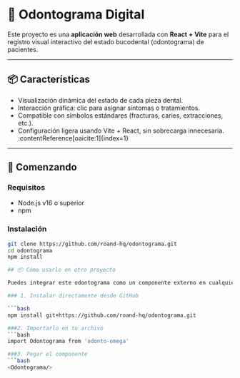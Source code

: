 # 🦷 Odontograma Digital

Este proyecto es una **aplicación web** desarrollada con **React + Vite** para el registro visual interactivo del estado bucodental (odontograma) de pacientes.

---

## 📦 Características

- Visualización dinámica del estado de cada pieza dental.
- Interacción gráfica: clic para asignar síntomas o tratamientos.
- Compatible con símbolos estándares (fracturas, caries, extracciones, etc.).
- Configuración ligera usando Vite + React, sin sobrecarga innecesaria. :contentReference[oaicite:1]{index=1}

---

## 🚀 Comenzando

### Requisitos

- Node.js v16 o superior  
- npm

### Instalación

```bash
git clone https://github.com/roand-hq/odontograma.git
cd odontograma
npm install

## 📦 Cómo usarlo en otro proyecto

Puedes integrar este odontograma como un componente externo en cualquier proyecto React usando npm con el enlace al repositorio de GitHub:

### 1. Instalar directamente desde GitHub

```bash
npm install git+https://github.com/roand-hq/odontograma.git

###2. Importarlo en tu archivo
```bash
import Odontograma from 'odonto-omega'

###3. Pegar el componente
```bash
<Odontograma/> 
